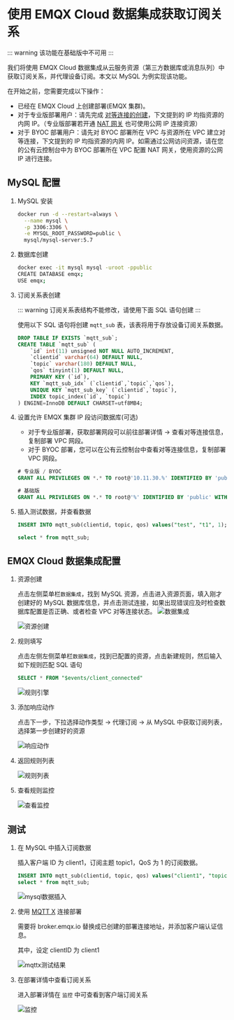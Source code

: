 # 使用 EMQX Cloud 数据集成获取订阅关系

::: warning
该功能在基础版中不可用
:::

我们将使用 EMQX Cloud 数据集成从云服务资源（第三方数据库或消息队列）中获取订阅关系，并代理设备订阅。本文以 MySQL 为例实现该功能。

在开始之前，您需要完成以下操作：

- 已经在 EMQX Cloud 上创建部署(EMQX 集群)。
- 对于专业版部署用户：请先完成 [对等连接的创建](../deployments/vpc_peering.md)，下文提到的 IP 均指资源的内网 IP。（专业版部署若开通 [NAT 网关](../vas/nat-gateway.md) 也可使用公网 IP 连接资源）
- 对于 BYOC 部署用户：请先对 BYOC 部署所在 VPC 与资源所在 VPC 建立对等连接，下文提到的 IP 均指资源的内网 IP。如需通过公网访问资源，请在您的公有云控制台中为 BYOC 部署所在 VPC 配置 NAT 网关，使用资源的公网 IP 进行连接。

## MySQL 配置

1. MySQL 安装

   ```bash
   docker run -d --restart=always \
     --name mysql \
     -p 3306:3306 \
     -e MYSQL_ROOT_PASSWORD=public \
     mysql/mysql-server:5.7
   ```

2. 数据库创建

   ```bash
   docker exec -it mysql mysql -uroot -ppublic
   CREATE DATABASE emqx;
   USE emqx;
   ```

3. 订阅关系表创建

   ::: warning
   订阅关系表结构不能修改，请使用下面 SQL 语句创建
   :::

   使用以下 SQL 语句将创建 `mqtt_sub` 表，该表将用于存放设备订阅关系数据。

   ```sql
   DROP TABLE IF EXISTS `mqtt_sub`;
   CREATE TABLE `mqtt_sub` (
       `id` int(11) unsigned NOT NULL AUTO_INCREMENT,
       `clientid` varchar(64) DEFAULT NULL,
       `topic` varchar(180) DEFAULT NULL,
       `qos` tinyint(1) DEFAULT NULL,
       PRIMARY KEY (`id`),
       KEY `mqtt_sub_idx` (`clientid`,`topic`,`qos`),
       UNIQUE KEY `mqtt_sub_key` (`clientid`,`topic`),
       INDEX topic_index(`id`, `topic`)
   ) ENGINE=InnoDB DEFAULT CHARSET=utf8MB4;
   ```

4. 设置允许 EMQX 集群 IP 段访问数据库(可选)

   - 对于专业版部署，获取部署网段可以前往部署详情 → 查看对等连接信息，复制部署 VPC 网段。
   - 对于 BYOC 部署，您可以在公有云控制台中查看对等连接信息，复制部署 VPC 网段。

   ```sql
   # 专业版 / BYOC
   GRANT ALL PRIVILEGES ON *.* TO root@'10.11.30.%' IDENTIFIED BY 'public' WITH GRANT OPTION;

   # 基础版
   GRANT ALL PRIVILEGES ON *.* TO root@'%' IDENTIFIED BY 'public' WITH GRANT OPTION;
   ```

5. 插入测试数据，并查看数据

   ```sql
   INSERT INTO mqtt_sub(clientid, topic, qos) values("test", "t1", 1);

   select * from mqtt_sub;
   ```

## EMQX Cloud 数据集成配置

1. 资源创建

   点击左侧菜单栏`数据集成`，找到 MySQL 资源，点击进入资源页面，填入刚才创建好的 MySQL 数据库信息，并点击测试连接，如果出现错误应及时检查数据库配置是否正确、或者检查 VPC 对等连接状态。
   ![数据集成](./_assets/data_integrations_get_sub_from_mysql.png)

   ![资源创建](./_assets/get_subs_mysql_create_resource.png)

2. 规则填写

   点击左侧左侧菜单栏`数据集成`，找到已配置的资源，点击新建规则，然后输入如下规则匹配 SQL 语句

   ```sql
   SELECT * FROM "$events/client_connected"
   ```

   ![规则引擎](./_assets/rule_get_subs_mysql.png)

3. 添加响应动作

   点击下一步，下拉选择动作类型 → 代理订阅 → 从 MySQL 中获取订阅列表，选择第一步创建好的资源

   ![响应动作](./_assets/get_subs_mysql_action.png)

4. 返回规则列表

   ![规则列表](./_assets/view_rule_engine_mysql_get_subs.jpeg)

5. 查看规则监控

   ![查看监控](./_assets/view_monitor_mysql_get_subs.png)

## 测试

1. 在 MySQL 中插入订阅数据

   插入客户端 ID 为 client1，订阅主题 topic1，QoS 为 1 的订阅数据。

   ```sql
   INSERT INTO mqtt_sub(clientid, topic, qos) values("client1", "topic1", 1);
   select * from mqtt_sub;
   ```

   ![mysql数据插入](./_assets/insert_get_subs_mysql.png)

2. 使用 [MQTT X](https://mqttx.app/) 连接部署

   需要将 broker.emqx.io 替换成已创建的部署连接地址，并添加客户端认证信息。

   其中，设定 clientID 为 client1

   ![mqttx测试结果](./_assets/connect_mqtt_get_subs_mysql.png)

3. 在部署详情中查看订阅关系

   进入部署详情在 `监控` 中可查看到客户端订阅关系

   ![监控](./_assets/dashboard_get_subs_mysql.png)
